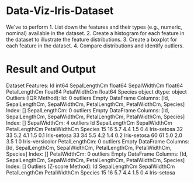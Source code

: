 # Data-Viz-Iris-Dataset
We've to perform 1. List down the features and their types (e.g., numeric, nominal) available in the dataset. 2. Create a histogram for each feature in the dataset to illustrate the feature distributions.  3. Create a boxplot for each feature in the dataset.  4. Compare distributions and identify outliers. 

# Result and Output
Dataset Features:
Id                 int64
SepalLengthCm    float64
SepalWidthCm     float64
PetalLengthCm    float64
PetalWidthCm     float64
Species           object
dtype: object
Outliers (IQR Method):
Id: 0 outliers
Empty DataFrame
Columns: [Id, SepalLengthCm, SepalWidthCm, PetalLengthCm, PetalWidthCm, Species]
Index: []
SepalLengthCm: 0 outliers
Empty DataFrame
Columns: [Id, SepalLengthCm, SepalWidthCm, PetalLengthCm, PetalWidthCm, Species]
Index: []
SepalWidthCm: 4 outliers
    Id  SepalLengthCm  SepalWidthCm  PetalLengthCm  PetalWidthCm          Species
15  16            5.7           4.4            1.5           0.4      Iris-setosa
32  33            5.2           4.1            1.5           0.1      Iris-setosa
33  34            5.5           4.2            1.4           0.2      Iris-setosa
60  61            5.0           2.0            3.5           1.0  Iris-versicolor
PetalLengthCm: 0 outliers
Empty DataFrame
Columns: [Id, SepalLengthCm, SepalWidthCm, PetalLengthCm, PetalWidthCm, Species]
Index: []
PetalWidthCm: 0 outliers
Empty DataFrame
Columns: [Id, SepalLengthCm, SepalWidthCm, PetalLengthCm, PetalWidthCm, Species]
Index: []
Outliers (Z-score Method):
    Id  SepalLengthCm  SepalWidthCm  PetalLengthCm  PetalWidthCm      Species
15  16            5.7           4.4            1.5           0.4  Iris-setosa
